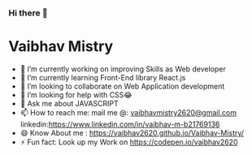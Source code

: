 ### Hi there  👋

<h1> Vaibhav Mistry </h1>


- 🔭 I’m currently working on improving Skills as Web developer 
- 🌱 I’m currently learning Front-End library React.js  
- 👯 I’m looking to collaborate on Web Application development 
- 🤔 I’m looking for help with CSS😂
- 💬 Ask me about JAVASCRIPT 
- 📫 How to reach me: 
             mail me @: vaibhavmistry2620@gmail.com
             linkedin:https://www.linkedin.com/in/vaibhav-m-b21769136
- 😄 Know About me : https://vaibhav2620.github.io/Vaibhav-Mistry/
- ⚡ Fun fact: Look up my Work on https://codepen.io/vaibhav2620


